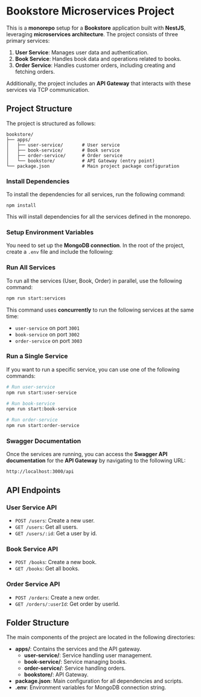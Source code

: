 # Bookstore Microservices Project
This is a **monorepo** setup for a **Bookstore** application built with **NestJS**, leveraging **microservices architecture**. The project consists of three primary services:

1. **User Service**: Manages user data and authentication.
2. **Book Service**: Handles book data and operations related to books.
3. **Order Service**: Handles customer orders, including creating and fetching orders.

Additionally, the project includes an **API Gateway** that interacts with these services via TCP communication.

## Project Structure

The project is structured as follows:

````
bookstore/
├── apps/
│   ├── user-service/       # User service
│   ├── book-service/       # Book service
│   ├── order-service/      # Order service
│   └── bookstore/          # API Gateway (entry point)
└── package.json            # Main project package configuration

````
### Install Dependencies

To install the dependencies for all services, run the following command:
````
npm install
````

This will install dependencies for all the services defined in the monorepo.

### Setup Environment Variables

You need to set up the **MongoDB connection**. In the root of the project, create a `.env` file and include the following:

### Run All Services

To run all the services (User, Book, Order) in parallel, use the following command:

```bash
npm run start:services
```

This command uses **concurrently** to run the following services at the same time:

* `user-service` on port `3001`
* `book-service` on port `3002`
* `order-service` on port `3003`

### Run a Single Service

If you want to run a specific service, you can use one of the following commands:

```bash
# Run user-service
npm run start:user-service

# Run book-service
npm run start:book-service

# Run order-service
npm run start:order-service
```

### Swagger Documentation

Once the services are running, you can access the **Swagger API documentation** for the **API Gateway** by navigating to the following URL:

```
http://localhost:3000/api
```

## API Endpoints

### User Service API

* `POST /users`: Create a new user.
* `GET /users`: Get all users.
* `GET /users/:id`: Get a user by id.

### Book Service API

* `POST /books`: Create a new book.
* `GET /books`: Get all books.

### Order Service API

* `POST /orders`: Create a new order.
* `GET /orders/:userId`: Get order by userId.

## Folder Structure
The main components of the project are located in the following directories:

* **apps/**: Contains the services and the API gateway.
  * **user-service/**: Service handling user management.
  * **book-service/**: Service managing books.
  * **order-service/**: Service handling orders.
  * **bookstore/**: API Gateway.
* **package.json**: Main configuration for all dependencies and scripts.
* **.env**: Environment variables for MongoDB connection string.
